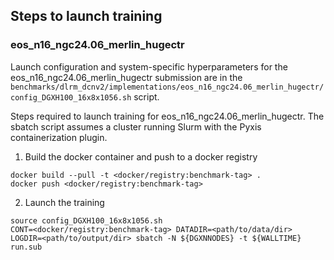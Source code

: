 ## Steps to launch training

### eos_n16_ngc24.06_merlin_hugectr

Launch configuration and system-specific hyperparameters for the
eos_n16_ngc24.06_merlin_hugectr submission are in the
`benchmarks/dlrm_dcnv2/implementations/eos_n16_ngc24.06_merlin_hugectr/config_DGXH100_16x8x1056.sh` script.

Steps required to launch training for eos_n16_ngc24.06_merlin_hugectr.  The sbatch
script assumes a cluster running Slurm with the Pyxis containerization plugin.

1. Build the docker container and push to a docker registry

```
docker build --pull -t <docker/registry:benchmark-tag> .
docker push <docker/registry:benchmark-tag>
```

2. Launch the training
```
source config_DGXH100_16x8x1056.sh
CONT=<docker/registry:benchmark-tag> DATADIR=<path/to/data/dir> LOGDIR=<path/to/output/dir> sbatch -N ${DGXNNODES} -t ${WALLTIME} run.sub
```
